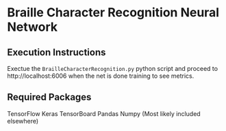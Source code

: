# Braille Character Recognition Neural Network

## Execution Instructions
Exectue the `BrailleCharacterRecognition.py` python script and proceed to http://localhost:6006 when the net is done training to see metrics.

## Required Packages
TensorFlow
Keras
TensorBoard
Pandas
Numpy (Most likely included elsewhere)
